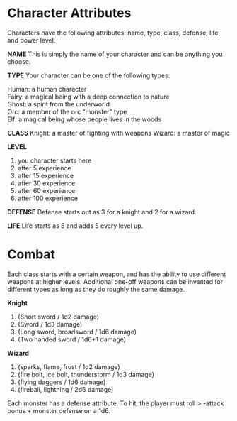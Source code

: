 # Character Attributes

Characters have the following attributes: name, type, class, defense, life, and power level.

**NAME**
This is simply the name of your character and can be anything you choose.

**TYPE**
Your character can be one of the following types:

Human: a human character  
Fairy: a magical being with a deep connection to nature  
Ghost: a spirit from the underworld  
Orc: a member of the orc “monster” type  
Elf: a magical being whose people lives in the woods  

**CLASS**
Knight: a master of fighting with weapons
Wizard: a master of magic

**LEVEL**
1. you character starts here
2. after 5 experience
3. after 15 experience
4. after 30 experience
5. after 60 experience
6. after 100 experience


**DEFENSE**
Defense starts out as 3 for a knight and 2 for a wizard.

**LIFE**
Life starts as 5 and adds 5 every level up.

# Combat

Each class starts with a certain weapon, and has the ability to use different weapons at higher levels. 
Additional one-off weapons can be invented for different types as long as they do roughly the same damage.

**Knight**

1. (Short sword / 1d2 damage)
2. (Sword / 1d3 damage)
3. (Long sword, broadsword / 1d6 damage)
4. (Two handed sword / 1d6+1 damage)

**Wizard**

1. (sparks, flame, frost / 1d2 damage)
2. (fire bolt, ice bolt, thunderstorm / 1d3 damage)
3. (flying daggers / 1d6 damage)
4. (fireball, lightning / 2d6 damage)

Each monster has a defense attribute. To hit, the player must roll > -attack bonus + monster defense on a 1d6.


